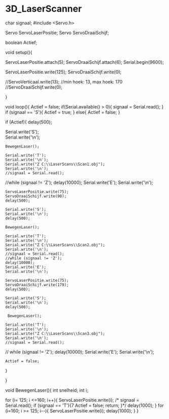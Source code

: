 3D_LaserScanner
===============
char signaal;
#include <Servo.h>

Servo ServoLaserPositie;
Servo ServoDraaiSchijf;

boolean Actief;

void setup(){
   
  ServoLaserPositie.attach(5);
  ServoDraaiSchijf.attach(6);
  Serial.begin(9600);
  
  ServoLaserPositie.write(125);
  ServoDraaiSchijf.write(0);
  
  //ServoVerticaal.write(13);  //min hoek: 13, max hoek: 170
  //ServoDraaiSchijf.write(0);
  
}

void loop(){
 Actief = false;
 if(Serial.available() > 0){
    signaal = Serial.read();
 }
 if (signaal == 'S'){
   Actief = true;
 }
 else{
   Actief = false;
 }
 
  if (Actief){
   delay(500);
   
   Serial.write('S');   
   Serial.write('\n');
   
    BewegenLaser();
    
    Serial.write('T');
    Serial.write('\n');
    Serial.write("Z C:\\LaserScans\\Scan1.obj");
    Serial.write('\n');
    //signaal = Serial.read();
  //while (signaal != 'Z');
      delay(10000);
    Serial.write('E');
    Serial.write('\n');    
    
    ServoLaserPositie.write(75);
    ServoDraaiSchijf.write(90);
    delay(500);
    
    Serial.write('S');
    Serial.write('\n');
    delay(500);
    
    BewegenLaser();
    
    Serial.write('T');
    Serial.write('\n');
    Serial.write("Z C:\\LaserScans\\Scan2.obj");
    Serial.write('\n');
    //signaal = Serial.read();
    //while (signaal != 'Z');
    delay(10000);
    Serial.write('E');
    Serial.write('\n');
       
    ServoLaserPositie.write(75);
    ServoDraaiSchijf.write(179);
    delay(500);
    
    Serial.write('S');
    Serial.write('\n');
    delay(500);
    
     BewegenLaser();
    
    Serial.write('T');
    Serial.write('\n');
    Serial.write("Z C:\\LaserScans\\Scan3.obj");
    Serial.write('\n');
    //signaal = Serial.read();
   // while (signaal != 'Z');
       delay(10000);
    Serial.write('E');
    Serial.write('\n');
    
    Actief = false;
 }
 
}

void BewegenLaser(){
  int snelheid;
  int i;
  
  
  
  for (i= 125; i <=160; i++){
    ServoLaserPositie.write(i);
/*    signaal = Serial.read();
    if (signaal == 'T'){7
      Actief = false;
      return;
    }*/
    delay(1000);
  }
  for (i=160; i >= 125; i--){
    ServoLaserPositie.write(i);
    delay(1000);
  }
}
